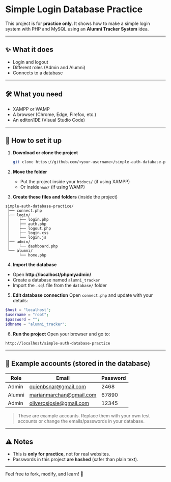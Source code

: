 # Simple Login Database Practice

This project is for **practice only**.
It shows how to make a simple login system with PHP and MySQL using an **Alumni Tracker System** idea.

---

## ✨ What it does

* Login and logout
* Different roles (Admin and Alumni)
* Connects to a database

---

## 🛠 What you need

* XAMPP or WAMP
* A browser (Chrome, Edge, Firefox, etc.)
* An editor/IDE (Visual Studio Code)

---

## 🚀 How to set it up

1. **Download or clone the project**

   ```bash
   git clone https://github.com/<your-username>/simple-auth-database-practice.git
   ```

2. **Move the folder**

   * Put the project inside your `htdocs/` (if using XAMPP)
   * Or inside `www/` (if using WAMP)

3. **Create these files and folders** (inside the project)

```
simple-auth-database-practice/
 ├── connect.php
 ├── login/
 │    ├── login.php
 │    ├── auth.php
 │    ├── logout.php
 │    ├── login.css
 │    └── login.js
 ├── admin/
 │    └── dashboard.php
 └── alumni/
      └── home.php
```

4. **Import the database**

* Open **http://localhost/phpmyadmin/**
* Create a database named `alumni_tracker`
* Import the `.sql` file from the `database/` folder

5. **Edit database connection**
   Open `connect.php` and update with your details:

```php
$host = "localhost";
$username = "root";
$password = "";
$dbname = "alumni_tracker";
```

6. **Run the project**
   Open your browser and go to:

```
http://localhost/simple-auth-database-practice
```

---

## 👤 Example accounts (stored in the database)

| Role   | Email                                     | Password  |
| ------ | ----------------------------------------- | --------- |
| Admin  | quienbsnar@gmail.com                      |   2468    |
| Alumni | marianmarchan@gmail.com                   |   67890   |
| Admin  | oliverosjosie@gmail.com                   |   12345   |

> These are example accounts. Replace them with your own test accounts or change the emails/passwords in your database.

---

## ⚠️ Notes

* This is **only for practice**, not for real websites.
* Passwords in this project **are hashed** (safer than plain text).
---

Feel free to fork, modify, and learn! 🎉

```
